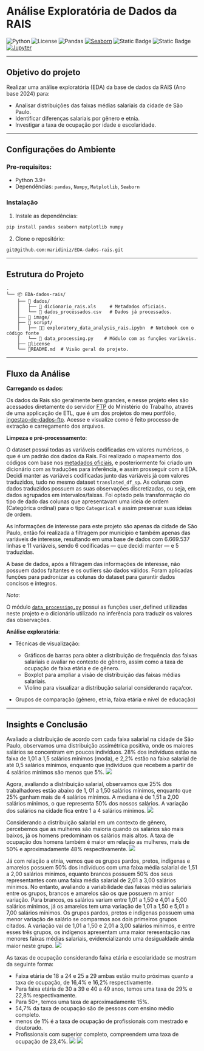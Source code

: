 # Análise Exploratória de Dados da RAIS

![Python](https://img.shields.io/badge/Python-3.7%20|%203.8%20|%203.9%20|%203.10-blue)
![License](https://img.shields.io/badge/License-MIT-green)
![Pandas](https://img.shields.io/badge/Pandas-2.0+-brightgreen)
[![Seaborn](https://img.shields.io/badge/Seaborn-0.12.2-blue?logo=seaborn&logoColor=white)](https://seaborn.pydata.org/)
![Static Badge](https://img.shields.io/badge/Numpy-1.26%2B-blue)
![Static Badge](https://img.shields.io/badge/matplotlib-13.9%2B-lightgreen)
[![Jupyter](https://img.shields.io/badge/Jupyter-F37626?logo=jupyter&logoColor=white)](https://jupyter.org)

---

## Objetivo do projeto

Realizar uma análise exploratória (EDA) da base de dados da RAIS (Ano base 2024) para:
- Analisar distribuições das faixas médias salariais da cidade de São Paulo.
- Identificar diferenças salariais por gênero e etnia.
- Investigar a taxa de ocupação por idade e escolaridade.

---

## Configurações do Ambiente

### Pre-requisitos:

- Python 3.9+
- Dependências: `pandas`, `Numpy`, `Matplotlib`, `Seaborn`

### Instalação

1. Instale as dependências:
```python
pip install pandas seaborn matplotlib numpy
```

2. Clone o repositório:
```bash
git@github.com:maridiniz/EDA-dados-rais.git
```

---

## Estrutura do Projeto

```
.
└── 📦 EDA-dados-rais/
    ├── 📂 dados/
    │   ├── 📄 dicionario_rais.xls     # Metadados oficiais.
    │   └── 📄 dados_processados.csv   # Dados já processados.
    ├── 📂 image/
    ├── 📂 script/
    │   ├── 🐍📄 exploratory_data_analysis_rais.ipybn  # Notebook com o código fonte
    │   └── 📄 data_processing.py    # Módulo com as funções variáveis.
    ├── 📄license
    └── 📄README.md  # Visão geral do projeto. 

```

---

## Fluxo da Análise

**Carregando os dados**:

Os dados da Rais são geralmente bem grandes, e nesse projeto eles são acessados diretamente do servidor [FTP](ftp://ftp.mtps.gov.br/pdet/microdados/RAIS/2024/) do Ministério do Trabalho, através de uma applicação de ETL, que é um dos projetos do meu portfólio, [ingestao-de-dados-ftp](https://github.com/maridiniz/ingestao-de-dados-ftp). Acesse e visualize como é feito processo de extração e carregamento dos arquivos.

**Limpeza e pré-processamento**:

O dataset possui todas as variáveis codificadas em valores numéricos, o que é um padrão dos dados da Rais. Foi realizado o mapeamento dos códigos com base nos [metadados oficiais](/dados), e posteriormente foi criado um dicionário com as traduções para inferência, e assim prosseguir com a EDA. Decidi manter as variáveis codificadas junto das variáveis já com valores traduzidos, tudo no mesmo dataset `translated_df_sp`. As colunas com dados traduzidos possuem as suas observações discretizadas, ou seja, em dados agrupados em intervalos/faixas. Foi optado pela transformação do tipo de dado das colunas que apresentavam uma ideia de ordem (Categórica ordinal) para o tipo `Categorical` e assim preservar suas ideias de ordem.

As informações de interesse para este projeto são apenas da cidade de São Paulo, então foi realizada a filtragem por município e também apenas das variáveis de interesse, resultando em uma base de dados com 6.669.537 linhas e 11 variáveis, sendo 6 codificadas — que decidi manter — e 5 traduzidas.

A base de dados, após a filtragem das informações de interesse, não possuem dados faltantes e os outliers são dados válidos. Foram aplicadas funções para padronizar as colunas do dataset para garantir dados concisos e íntegros.

*Nota*:

O módulo [`data_processing.py`](/scripts/data_processing.py) possui as funções user_defined utilizadas neste projeto e o dicionário utilizado na inferência para traduzir os valores das observações.

**Análise exploratória**:

- Técnicas de visualização: 
     - Gráficos de barras para obter a distribuição de frequência das faixas salariais e avaliar no contexto de gênero, assim como a taxa de ocupação de faixa etária e de gênero.
     - Boxplot para ampliar a visão de distribuição das faixas médias salariais.
     - Violino para visualizar a distribução salarial considerando raça/cor.

- Grupos de comparação (gênero, etnia, faixa etária e nível de educação)

---

## Insights e Conclusão

Avaliado a distribuição de acordo com cada faixa salarial na cidade de São Paulo, observamos uma distribuição assimétrica positiva, onde os maiores salários se concentram em poucos indivíduos. 28% dos indivíduos estão na faixa de 1,01 a 1,5 salários mínimos (moda), e 2,2% estão na faixa salarial de até 0,5 salários mínimos, enquanto que indivíduos que recebem a partir de 4 salários mínimos são menos que 5%.
![](/image/distribuicao_faixas_salariais.png)

Agora, avaliando a distribuição salarial, observamos que 25% dos trabalhadores estão abaixo de 1, 01 a 1,50 salários mínimos, enquanto que 25% ganham mais de 4 salários mínimos. A mediana é de 1,51 a 2,00 salários mínimos, o que representa 50% dos nossos salários. A variação dos salários na cidade fica entre 1 a 4 salários mínimos. 
![](/image/boxplot_faixas_salariais.png)

Considerando a distribuição salarial em um contexto de gênero, percebemos que as mulheres são maioria quando os salários são mais baixos, já os homens predominam os salários mais altos. A taxa de ocupação dos homens também é maior em relação as mulheres, mais de 50% e aproximadamente 48% respectivamente.
![](/image/ocupacao_distribuicao_combined.png) 

Já com relação a etnia, vemos que os grupos pardos, pretos, indígenas e amarelos possuem 50% dos indivíduos com uma faixa média salarial de 1,51 a 2,00 salários mínimos, equanto brancos possuem 50% dos seus representantes com uma faixa média salarial de 2,01 a 3,00 salários mínimos. No entanto, avaliando a variabilidade das faixas médias salariais entre os grupos, brancos e amarelos são os que possuem m amior variação. Para brancos, os salários variam entre 1,01 a 1,50 e 4,01 a 5,00 salários mínimos, já os amarelos tem uma variação de 1,01 a 1,50 e 5,01 a 7,00 salários mínimos. Os grupos pardos, pretos e indígenas possuem uma menor variação de salário se comparmos aos dois primeiros grupos citados. A variação vai de 1,01 a 1,50 e 2,01 a 3,00 salários mínimos, e entre esses três grupos, os indígenos apresentam uma maior reresentação nas menores faixas médias salariais, evidencializando uma desigualdade ainda maior neste grupo.
![](/image/violino_raca_cor.png)

As taxas de ocupação considerando faixa etária e escolaridade se mostram da seguinte forma:
- Faixa etária de 18 a 24 e 25 a 29 ambas estão muito próximas quanto a taxa de ocupação, de 16,4% e 16,2% respectivamente.
- Para faixa etária de 30 a 39 e 40 a 49 anos, temos uma taxa de 29% e 22,8% respectivamente.
- Para 50+, temos uma taxa de aproximadamente 15%.
- 54,7% da taxa de ocupação são de pessoas com ensino médio completo.
- menos de 1% é a taxa de ocupação de profissionais com mestrado e doutorado.
- Profissionais com superior completo, compreendem uma taxa de ocupação de 23,4%.
![](/image/taxa_faixa_etaria.png)
![](/image/taxa_escolaridade.png)

